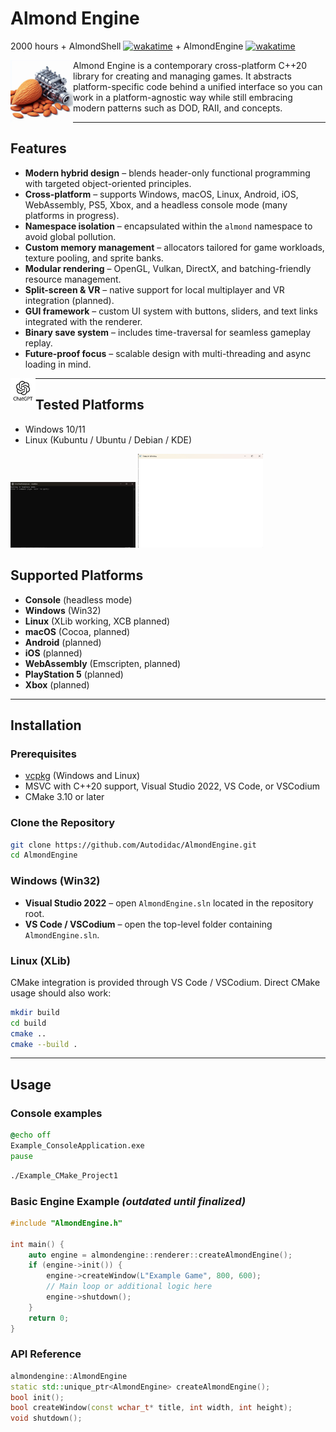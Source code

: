 # Almond Engine

2000 hours + AlmondShell [![wakatime](https://wakatime.com/badge/user/17eacdf5-0954-4233-89e5-cf09a2e230eb/project/d3d1992b-0b79-49fc-b226-34f025ec1ad9.svg)](https://wakatime.com/badge/user/17eacdf5-0954-4233-89e5-cf09a2e230eb/project/d3d1992b-0b79-49fc-b226-34f025ec1ad9) + AlmondEngine [![wakatime](https://wakatime.com/badge/user/17eacdf5-0954-4233-89e5-cf09a2e230eb/project/69be8a22-0968-4157-a25c-ba228e92d6de.svg)](https://wakatime.com/badge/user/17eacdf5-0954-4233-89e5-cf09a2e230eb/project/69be8a22-0968-4157-a25c-ba228e92d6de)

<img align="left" src="images/AlmondEngine.jpg" width="100px" alt="Almond Engine logo"/>

Almond Engine is a contemporary cross-platform C++20 library for creating and managing games. It abstracts platform-specific code behind a unified interface so you can work in a platform-agnostic way while still embracing modern patterns such as DOD, RAII, and concepts.

---

## Features

- **Modern hybrid design** – blends header-only functional programming with targeted object-oriented principles.
- **Cross-platform** – supports Windows, macOS, Linux, Android, iOS, WebAssembly, PS5, Xbox, and a headless console mode (many platforms in progress).
- **Namespace isolation** – encapsulated within the `almond` namespace to avoid global pollution.
- **Custom memory management** – allocators tailored for game workloads, texture pooling, and sprite banks.
- **Modular rendering** – OpenGL, Vulkan, DirectX, and batching-friendly resource management.
- **Split-screen & VR** – native support for local multiplayer and VR integration (planned).
- **GUI framework** – custom UI system with buttons, sliders, and text links integrated with the renderer.
- **Binary save system** – includes time-traversal for seamless gameplay replay.
- **Future-proof focus** – scalable design with multi-threading and async loading in mind.

<img align="left" src="images/gpt.jpg" width="40px" alt="Powered by GPT-4"/>

---

## Tested Platforms

- Windows 10/11
- Linux (Kubuntu / Ubuntu / Debian / KDE)

<p>
  <img src="images/1.png" width="200px" alt="Screenshot 1"/>
  <img src="images/4.png" width="200px" alt="Screenshot 2"/>
</p>

## Supported Platforms

- **Console** (headless mode)
- **Windows** (Win32)
- **Linux** (XLib working, XCB planned)
- **macOS** (Cocoa, planned)
- **Android** (planned)
- **iOS** (planned)
- **WebAssembly** (Emscripten, planned)
- **PlayStation 5** (planned)
- **Xbox** (planned)

---

## Installation

### Prerequisites

- [vcpkg](https://vcpkg.io/) (Windows and Linux)
- MSVC with C++20 support, Visual Studio 2022, VS Code, or VSCodium
- CMake 3.10 or later

### Clone the Repository

```sh
git clone https://github.com/Autodidac/AlmondEngine.git
cd AlmondEngine
```

### Windows (Win32)

- **Visual Studio 2022** – open `AlmondEngine.sln` located in the repository root.
- **VS Code / VSCodium** – open the top-level folder containing `AlmondEngine.sln`.

### Linux (XLib)

CMake integration is provided through VS Code / VSCodium. Direct CMake usage should also work:

```sh
mkdir build
cd build
cmake ..
cmake --build .
```

---

## Usage

### Console examples

```bat
@echo off
Example_ConsoleApplication.exe
pause
```

```bash
./Example_CMake_Project1
```

### Basic Engine Example *(outdated until finalized)*

```cpp
#include "AlmondEngine.h"

int main() {
    auto engine = almondengine::renderer::createAlmondEngine();
    if (engine->init()) {
        engine->createWindow(L"Example Game", 800, 600);
        // Main loop or additional logic here
        engine->shutdown();
    }
    return 0;
}
```

### API Reference

```cpp
almondengine::AlmondEngine
static std::unique_ptr<AlmondEngine> createAlmondEngine();
bool init();
bool createWindow(const wchar_t* title, int width, int height);
void shutdown();
```

